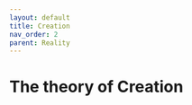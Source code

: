```yaml
---
layout: default
title: Creation
nav_order: 2
parent: Reality
---
```


# The theory of Creation
